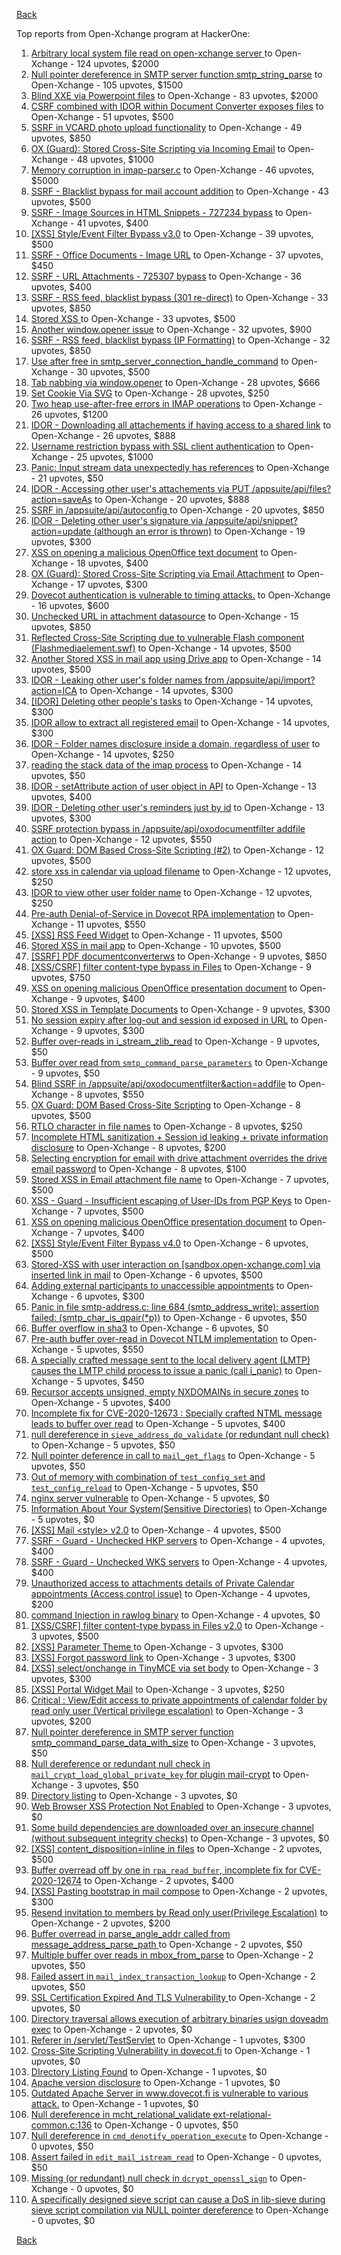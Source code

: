 [Back](../README.md)

Top reports from Open-Xchange program at HackerOne:

1. [Arbitrary local system file read on open-xchange server ](https://hackerone.com/reports/303744) to Open-Xchange - 124 upvotes, $2000
2. [Null pointer dereference in SMTP server function smtp_string_parse](https://hackerone.com/reports/827729) to Open-Xchange - 105 upvotes, $1500
3. [Blind XXE via Powerpoint files](https://hackerone.com/reports/334488) to Open-Xchange - 83 upvotes, $2000
4. [CSRF combined with IDOR within Document Converter exposes files](https://hackerone.com/reports/398316) to Open-Xchange - 51 upvotes, $500
5. [SSRF in VCARD photo upload functionality](https://hackerone.com/reports/296045) to Open-Xchange - 49 upvotes, $850
6. [OX (Guard): Stored Cross-Site Scripting via Incoming Email](https://hackerone.com/reports/156258) to Open-Xchange - 48 upvotes, $1000
7. [Memory corruption in imap-parser.c](https://hackerone.com/reports/537550) to Open-Xchange - 46 upvotes, $5000
8. [SSRF - Blacklist bypass for mail account addition](https://hackerone.com/reports/303378) to Open-Xchange - 43 upvotes, $500
9. [SSRF - Image Sources in HTML Snippets - 727234 bypass](https://hackerone.com/reports/737163) to Open-Xchange - 41 upvotes, $400
10. [[XSS] Style/Event Filter Bypass v3.0](https://hackerone.com/reports/314204) to Open-Xchange - 39 upvotes, $500
11. [SSRF - Office Documents - Image URL](https://hackerone.com/reports/738015) to Open-Xchange - 37 upvotes, $450
12. [SSRF - URL Attachments - 725307 bypass](https://hackerone.com/reports/737161) to Open-Xchange - 36 upvotes, $400
13. [SSRF - RSS feed, blacklist bypass (301 re-direct)](https://hackerone.com/reports/299135) to Open-Xchange - 33 upvotes, $850
14. [Stored XSS ](https://hackerone.com/reports/299806) to Open-Xchange - 33 upvotes, $500
15. [Another window.opener issue](https://hackerone.com/reports/537840) to Open-Xchange - 32 upvotes, $900
16. [SSRF - RSS feed, blacklist bypass (IP Formatting)](https://hackerone.com/reports/299130) to Open-Xchange - 32 upvotes, $850
17. [Use after free in smtp_server_connection_handle_command](https://hackerone.com/reports/827051) to Open-Xchange - 30 upvotes, $500
18. [Tab nabbing via window.opener](https://hackerone.com/reports/179568) to Open-Xchange - 28 upvotes, $666
19. [Set Cookie Via SVG](https://hackerone.com/reports/195045) to Open-Xchange - 28 upvotes, $250
20. [Two heap use-after-free errors in IMAP operations](https://hackerone.com/reports/546644) to Open-Xchange - 26 upvotes, $1200
21. [IDOR - Downloading all attachements if having access to a shared link](https://hackerone.com/reports/194790) to Open-Xchange - 26 upvotes, $888
22. [Username restriction bypass with SSL client authentication](https://hackerone.com/reports/480928) to Open-Xchange - 25 upvotes, $1000
23. [Panic: Input stream data unexpectedly has references](https://hackerone.com/reports/890793) to Open-Xchange - 21 upvotes, $50
24. [IDOR - Accessing other user's attachements via PUT /appsuite/api/files?action=saveAs](https://hackerone.com/reports/204984) to Open-Xchange - 20 upvotes, $888
25. [SSRF in /appsuite/api/autoconfig ](https://hackerone.com/reports/293847) to Open-Xchange - 20 upvotes, $850
26. [IDOR - Deleting other user's signature via /appsuite/api/snippet?action=update (although an error is thrown)](https://hackerone.com/reports/199321) to Open-Xchange - 19 upvotes, $300
27. [XSS on opening a malicious OpenOffice text document](https://hackerone.com/reports/894915) to Open-Xchange - 18 upvotes, $400
28. [OX (Guard): Stored Cross-Site Scripting via Email Attachment](https://hackerone.com/reports/165275) to Open-Xchange - 17 upvotes, $300
29. [Dovecot authentication is vulnerable to timing attacks.](https://hackerone.com/reports/219607) to Open-Xchange - 16 upvotes, $600
30. [Unchecked URL in attachment datasource](https://hackerone.com/reports/725307) to Open-Xchange - 15 upvotes, $850
31. [Reflected Cross-Site Scripting due to vulnerable Flash component (Flashmediaelement.swf)](https://hackerone.com/reports/180253) to Open-Xchange - 14 upvotes, $500
32. [Another Stored XSS in mail app using Drive app](https://hackerone.com/reports/538632) to Open-Xchange - 14 upvotes, $500
33. [IDOR - Leaking other user's folder names from /appsuite/api/import?action=ICA](https://hackerone.com/reports/199281) to Open-Xchange - 14 upvotes, $300
34. [[IDOR] Deleting other people's tasks](https://hackerone.com/reports/293845) to Open-Xchange - 14 upvotes, $300
35. [IDOR allow to extract all registered email](https://hackerone.com/reports/302485) to Open-Xchange - 14 upvotes, $300
36. [IDOR - Folder names disclosure inside a domain, regardless of user](https://hackerone.com/reports/194574) to Open-Xchange - 14 upvotes, $250
37. [reading the stack data of the imap process](https://hackerone.com/reports/865195) to Open-Xchange - 14 upvotes, $50
38. [IDOR - setAttribute action of user object in API](https://hackerone.com/reports/285432) to Open-Xchange - 13 upvotes, $400
39. [IDOR - Deleting other user's reminders just by id](https://hackerone.com/reports/198969) to Open-Xchange - 13 upvotes, $300
40. [SSRF protection bypass in /appsuite/api/oxodocumentfilter addfile action](https://hackerone.com/reports/863553) to Open-Xchange - 12 upvotes, $550
41. [OX Guard: DOM Based Cross-Site Scripting (#2)](https://hackerone.com/reports/164821) to Open-Xchange - 12 upvotes, $500
42. [store xss in calendar via upload filename](https://hackerone.com/reports/385407) to Open-Xchange - 12 upvotes, $250
43. [IDOR to view other user folder name](https://hackerone.com/reports/333767) to Open-Xchange - 12 upvotes, $250
44. [Pre-auth Denial-of-Service in Dovecot RPA implementation](https://hackerone.com/reports/866605) to Open-Xchange - 11 upvotes, $550
45. [[XSS] RSS Feed Widget](https://hackerone.com/reports/361938) to Open-Xchange - 11 upvotes, $500
46. [Stored XSS in mail app](https://hackerone.com/reports/538323) to Open-Xchange - 10 upvotes, $500
47. [[SSRF] PDF documentconverterws](https://hackerone.com/reports/361793) to Open-Xchange - 9 upvotes, $850
48. [[XSS/CSRF] filter content-type bypass in Files](https://hackerone.com/reports/304098) to Open-Xchange - 9 upvotes, $750
49. [XSS on opening malicious OpenOffice presentation document](https://hackerone.com/reports/894918) to Open-Xchange - 9 upvotes, $400
50. [Stored XSS in Template Documents](https://hackerone.com/reports/179559) to Open-Xchange - 9 upvotes, $300
51. [No session expiry after log-out and session id exposed in URL](https://hackerone.com/reports/434715) to Open-Xchange - 9 upvotes, $300
52. [Buffer over-reads in i_stream_zlib_read](https://hackerone.com/reports/832227) to Open-Xchange - 9 upvotes, $50
53. [Buffer over read from `smtp_command_parse_parameters`](https://hackerone.com/reports/900548) to Open-Xchange - 9 upvotes, $50
54. [Blind SSRF in /appsuite/api/oxodocumentfilter&action=addfile](https://hackerone.com/reports/865652) to Open-Xchange - 8 upvotes, $550
55. [OX Guard: DOM Based Cross-Site Scripting](https://hackerone.com/reports/158853) to Open-Xchange - 8 upvotes, $500
56. [RTLO character in file names](https://hackerone.com/reports/210354) to Open-Xchange - 8 upvotes, $250
57. [Incomplete HTML sanitization + Session id leaking + private information disclosure](https://hackerone.com/reports/200487) to Open-Xchange - 8 upvotes, $200
58. [Selecting encryption for email with drive attachment overrides the drive email password](https://hackerone.com/reports/180037) to Open-Xchange - 8 upvotes, $100
59. [Stored XSS in Email attachment file name](https://hackerone.com/reports/388506) to Open-Xchange - 7 upvotes, $500
60. [XSS - Guard - Insufficient escaping of User-IDs from PGP Keys](https://hackerone.com/reports/788691) to Open-Xchange - 7 upvotes, $500
61. [XSS on opening malicious OpenOffice presentation document](https://hackerone.com/reports/894919) to Open-Xchange - 7 upvotes, $400
62. [[XSS] Style/Event Filter Bypass v4.0](https://hackerone.com/reports/342610) to Open-Xchange - 6 upvotes, $500
63. [Stored-XSS with user interaction on [sandbox.open-xchange.com] via inserted link in mail](https://hackerone.com/reports/325510) to Open-Xchange - 6 upvotes, $500
64. [Adding external participants to unaccessible appointments](https://hackerone.com/reports/294232) to Open-Xchange - 6 upvotes, $300
65. [Panic in file smtp-address.c: line 684 (smtp_address_write): assertion failed: (smtp_char_is_qpair(*p))](https://hackerone.com/reports/890798) to Open-Xchange - 6 upvotes, $50
66. [Buffer overflow in sha3](https://hackerone.com/reports/356763) to Open-Xchange - 6 upvotes, $0
67. [Pre-auth buffer over-read in Dovecot NTLM implementation](https://hackerone.com/reports/866597) to Open-Xchange - 5 upvotes, $550
68. [A specially crafted message sent to the local delivery agent (LMTP) causes the LMTP child process to issue a panic (call i_panic)](https://hackerone.com/reports/978515) to Open-Xchange - 5 upvotes, $450
69. [Recursor accepts unsigned, empty NXDOMAINs in secure zones](https://hackerone.com/reports/858854) to Open-Xchange - 5 upvotes, $400
70. [Incomplete fix for CVE-2020-12673 : Specially crafted NTML message leads to buffer over read](https://hackerone.com/reports/966834) to Open-Xchange - 5 upvotes, $400
71. [null dereference in `sieve_address_do_validate` (or redundant null check)](https://hackerone.com/reports/891069) to Open-Xchange - 5 upvotes, $50
72. [Null pointer deference in call to `mail_get_flags`](https://hackerone.com/reports/891080) to Open-Xchange - 5 upvotes, $50
73. [Out of memory with combination of `test_config_set` and `test_config_reload`](https://hackerone.com/reports/898693) to Open-Xchange - 5 upvotes, $50
74. [nginx server vulnerable](https://hackerone.com/reports/137230) to Open-Xchange - 5 upvotes, $0
75. [Information About Your System(Sensitive Directories)](https://hackerone.com/reports/200572) to Open-Xchange - 5 upvotes, $0
76. [[XSS] Mail \<style\> v2.0](https://hackerone.com/reports/299466) to Open-Xchange - 4 upvotes, $500
77. [SSRF - Guard - Unchecked HKP servers](https://hackerone.com/reports/792953) to Open-Xchange - 4 upvotes, $400
78. [SSRF - Guard - Unchecked WKS servers](https://hackerone.com/reports/792960) to Open-Xchange - 4 upvotes, $400
79. [Unauthorized access to attachments details of Private Calendar appointments  (Access control issue)](https://hackerone.com/reports/220864) to Open-Xchange - 4 upvotes, $200
80. [command Injection in rawlog binary](https://hackerone.com/reports/356775) to Open-Xchange - 4 upvotes, $0
81. [[XSS/CSRF] filter content-type bypass in Files v2.0](https://hackerone.com/reports/321980) to Open-Xchange - 3 upvotes, $500
82. [[XSS] Parameter Theme ](https://hackerone.com/reports/340926) to Open-Xchange - 3 upvotes, $300
83. [[XSS] Forgot password link](https://hackerone.com/reports/337488) to Open-Xchange - 3 upvotes, $300
84. [[XSS] select/onchange in TinyMCE via set body](https://hackerone.com/reports/335607) to Open-Xchange - 3 upvotes, $300
85. [[XSS] Portal Widget Mail](https://hackerone.com/reports/295540) to Open-Xchange - 3 upvotes, $250
86. [Critical : View/Edit access to private appointments of calendar folder by read only user (Vertical privilege escalation)](https://hackerone.com/reports/220874) to Open-Xchange - 3 upvotes, $200
87. [ Null pointer dereference in SMTP server function smtp_command_parse_data_with_size](https://hackerone.com/reports/831290) to Open-Xchange - 3 upvotes, $50
88. [Null dereference or redundant null check in `mail_crypt_load_global_private_key` for plugin mail-crypt](https://hackerone.com/reports/908894) to Open-Xchange - 3 upvotes, $50
89. [Directory listing](https://hackerone.com/reports/193753) to Open-Xchange - 3 upvotes, $0
90. [Web Browser XSS Protection Not Enabled](https://hackerone.com/reports/187225) to Open-Xchange - 3 upvotes, $0
91. [Some build dependencies are downloaded over an insecure channel (without subsequent integrity checks)](https://hackerone.com/reports/1042141) to Open-Xchange - 3 upvotes, $0
92. [[XSS] content_disposition=inline in files](https://hackerone.com/reports/356586) to Open-Xchange - 2 upvotes, $500
93. [Buffer overread off by one in `rpa_read_buffer`, incomplete fix for CVE-2020-12674](https://hackerone.com/reports/967457) to Open-Xchange - 2 upvotes, $400
94. [[XSS] Pasting bootstrap in mail compose](https://hackerone.com/reports/331975) to Open-Xchange - 2 upvotes, $300
95. [Resend invitation to members by Read only user(Privilege Escalation)](https://hackerone.com/reports/219192) to Open-Xchange - 2 upvotes, $200
96. [Buffer overread in parse_angle_addr called from message_address_parse_path ](https://hackerone.com/reports/836045) to Open-Xchange - 2 upvotes, $50
97. [Multiple buffer over reads in mbox_from_parse](https://hackerone.com/reports/836036) to Open-Xchange - 2 upvotes, $50
98. [Failed assert in `mail_index_transaction_lookup`](https://hackerone.com/reports/965782) to Open-Xchange - 2 upvotes, $50
99. [SSL Certification Expired And TLS Vulnerability ](https://hackerone.com/reports/207404) to Open-Xchange - 2 upvotes, $0
100. [Directory traversal allows execution of arbitrary binaries usign doveadm exec](https://hackerone.com/reports/883104) to Open-Xchange - 2 upvotes, $0
101. [Referer in /servlet/TestServlet](https://hackerone.com/reports/342976) to Open-Xchange - 1 upvotes, $300
102. [Cross-Site Scripting Vulnerability in dovecot.fi](https://hackerone.com/reports/135316) to Open-Xchange - 1 upvotes, $0
103. [DIrectory Listing Found](https://hackerone.com/reports/138558) to Open-Xchange - 1 upvotes, $0
104. [Apache version disclosure](https://hackerone.com/reports/139547) to Open-Xchange - 1 upvotes, $0
105. [Outdated Apache Server in www.dovecot.fi is vulnerable to various attack.](https://hackerone.com/reports/139591) to Open-Xchange - 1 upvotes, $0
106. [Null dereference in mcht_relational_validate ext-relational-common.c:136](https://hackerone.com/reports/894446) to Open-Xchange - 0 upvotes, $50
107. [Null dereference in `cmd_denotify_operation_execute`](https://hackerone.com/reports/965881) to Open-Xchange - 0 upvotes, $50
108. [Assert failed in `edit_mail_istream_read`](https://hackerone.com/reports/965790) to Open-Xchange - 0 upvotes, $50
109. [Missing (or redundant) null check in `dcrypt_openssl_sign`](https://hackerone.com/reports/883606) to Open-Xchange - 0 upvotes, $0
110. [A specifically designed sieve script can cause a DoS in lib-sieve during sieve script compilation via NULL pointer dereference](https://hackerone.com/reports/965774) to Open-Xchange - 0 upvotes, $0


[Back](../README.md)